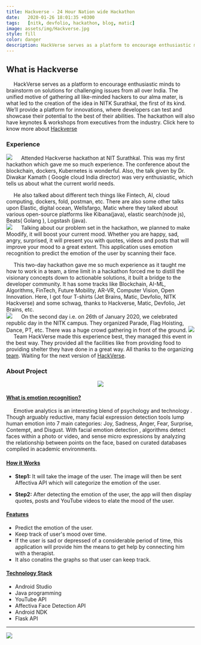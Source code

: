 ```yaml
---
title: Hackverse - 24 Hour Nation wide Hackathon
date:   2020-01-26 18:01:35 +0300 
tags:   [nitk, devfolio, hackathon, blog, matic]
image: assets/img/Hackverse.jpg
style: fill
color: danger
description: HackVerse serves as a platform to encourage enthusiastic minds to brainstorm on solutions for challenging issues from all over India.
---
```


## What is Hackverse
&nbsp;&nbsp;&nbsp;&nbsp;&nbsp;HackVerse serves as a platform to encourage enthusiastic minds to brainstorm on solutions for challenging issues from all over India. The unified motive of gathering all like-minded hackers to our alma mater, is what led to the creation of the idea in NITK Surathkal, the first of its kind. We’ll provide a platform for innovations, where developers can test and showcase their potential to the best of their abilities. The hackathon will also have keynotes & workshops from executives from the industry. Click here to know more about [Hackverse](https://hackverse.nitk.ac.in/blog/)


### Experience
![]({{site.baseurl}}/assets/img/hackverse2.jpg)
&nbsp;&nbsp;&nbsp;&nbsp;&nbsp;Attended Hackverse hackathon at NIT Surathkal. This was my first hackathon which gave me so much experience. The conference about the blockchain, dockers, Kubernetes is wonderful. Also, the talk given by Dr. Diwakar Kamath ( Google cloud India director) was very enthusiastic, which tells us about what the current world needs.    

&nbsp;&nbsp;&nbsp;&nbsp;&nbsp;He also talked about different tech things like Fintech, AI, cloud computing, dockers, fold, postman, etc. There are also some other talks upon Elastic, digital ocean, Wellsfargo, Matic where they talked about various open-source platforms like Kibana(java), elastic search(node js), Beats( Golang ), Logstash (java).    
![]({{site.baseurl}}/assets/img/hackverse3.jpg)
&nbsp;&nbsp;&nbsp;&nbsp;&nbsp;Talking about our problem set in the hackathon, we planned to make Moodify, it will boost your current mood. Whether you are happy, sad, angry, surprised, it will present you with quotes, videos and posts that will improve your mood to a great extent. This application uses emotion recognition to predict the emotion of the user by scanning their face.    

&nbsp;&nbsp;&nbsp;&nbsp;&nbsp;This two-day hackathon gave me so much experience as it taught me how to work in a team, a time limit in a hackathon forced me to distill the visionary concepts down to actionable solutions, it built a bridge to the developer community. It has some tracks like Blockchain, AI-ML, Algorithms, FinTech, Future Mobility, AR-VR, Computer Vision, Open Innovation. Here, I got four T-shirts (Jet Brains, Matic, Devfolio, NITK Hackverse) and some schwag, thanks to Hackverse, Matic, Devfolio, Jet Brains, etc.  
![]({{site.baseurl}}/assets/img/Hackverse6.jpeg)
&nbsp;&nbsp;&nbsp;&nbsp;&nbsp;On the second day i.e. on 26th of January 2020, we celebrated republic day in the NITK campus. They organized Parade, Flag Hoisting, Dance, PT, etc. There was a huge crowd gathering in front of the ground. 
![]({{site.baseurl}}/assets/img/Hackverse4.jpg)
&nbsp;&nbsp;&nbsp;&nbsp;&nbsp;Team HackVerse made this experience best, they managed this event in the best way. They provided all the facilities like from providing food to providing shelter they have done in a great way. All thanks to the organizing [team](https://hackverse.nitk.ac.in/team/). Waiting for the next version of [HackVerse](https://hackverse.nitk.ac.in/).
### About Project

<p align="center">
	<a href= "https://github.com/robustTechie/Moodify" title="Project link" ><img src="{{site.baseurl}}/assets/img/crimsonLychee.jpg"/></a>
</p>

#### <u>What is emotion recognition?</u>
&nbsp;&nbsp;&nbsp;&nbsp;&nbsp;Emotive analytics is an interesting blend of psychology and technology . Though arguably reductive, many facial expression detection tools lump human emotion into 7 main categories: Joy, Sadness, Anger, Fear, Surprise, Contempt, and Disgust. With facial emotion detection , algorithms detect faces within a photo or video, and sense micro expressions by analyzing the relationship between points on the face, based on curated databases compiled in academic environments.  

#### <u>How it Works</u>
* **Step1:** It will take the image of the user. The image will then be sent Affectiva API which will categorize the emotion of the user.  

* **Step2:** After detecting the emotion of the user, the app will then display quotes, posts and YouTube videos to elate the mood of the user.  

#### <u>Features</u>

* Predict the emotion of the user.
* Keep track of user's mood over time.
* If the user is sad or depressed of a considerable period of time, this application will provide him the means to get help by connecting him with a therapist.
* It also conatins the graphs so that user can keep track.

#### <u>Technology Stack</u>

* Android Studio
* Java programming
* YouTube API
* Affectiva Face Detection API
* Android NDK
* Flask API 

---

![]({{site.baseurl}}/assets/img/hackverse1.JPG)

